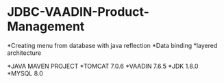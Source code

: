 # JDBC-VAADIN-Product-Management

*Creating menu from database with java reflection
*Data binding
*layered architecture

*JAVA MAVEN PROJECT
*TOMCAT 7.0.6
*VAADIN 7.6.5
*JDK 1.8.0
*MYSQL 8.0
